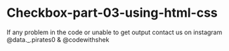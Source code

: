 # Checkbox-part-03-using-html-css

If any problem in the code or unable to get output contact us on instagram @data._.pirates0 & @codewithshek
